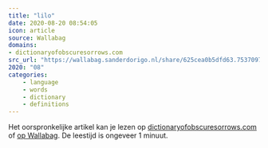 ```yaml
---
title: "lilo"
date: 2020-08-20 08:54:05
icon: article
source: Wallabag
domains:
- dictionaryofobscuresorrows.com
src_url: "https://wallabag.sanderdorigo.nl/share/625cea0b5dfd63.75370970"
2020: "08"
categories:
    - language
    - words
    - dictionary
    - definitions
---
```

Het oorspronkelijke artikel kan je lezen op [dictionaryofobscuresorrows.com](https://www.dictionaryofobscuresorrows.com/post/187649554940/lilo) of [op Wallabag](https://wallabag.sanderdorigo.nl/share/625cea0b5dfd63.75370970). De leestijd is ongeveer 1 minuut.
